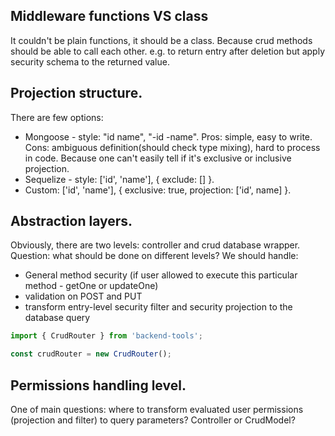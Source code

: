 ## Middleware functions VS class

It couldn't be plain functions, it should be a class.
Because crud methods should be able to call each other. e.g. to return entry after deletion but apply security schema to the returned value.

## Projection structure.

There are few options:

- Mongoose - style: "id name", "-id -name". Pros: simple, easy to write. Cons: ambiguous definition(should check type mixing), hard to process in code. Because one can't easily tell if it's exclusive or inclusive projection.
- Sequelize - style: ['id', 'name'], { exclude: [] }.
- Custom: ['id', 'name'], { exclusive: true, projection: ['id', name] }.

## Abstraction layers.

Obviously, there are two levels: controller and crud database wrapper. Question: what should be done on different levels?
We should handle:
- General method security (if user allowed to execute this particular method - getOne or updateOne)
- validation on POST and PUT
- transform entry-level security filter and security projection to the database query

```javascript
import { CrudRouter } from 'backend-tools';

const crudRouter = new CrudRouter();
```

## Permissions handling level.

One of main questions: where to transform evaluated user permissions (projection and filter) to query parameters? Controller or CrudModel?